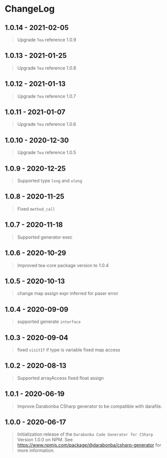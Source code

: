 # ChangeLog

## 1.0.14 - 2021-02-05
> Upgrade `Tea` reference 1.0.9

## 1.0.13 - 2021-01-25
> Upgrade `Tea` reference 1.0.8

## 1.0.12 - 2021-01-13
> Upgrade `Tea` reference 1.0.7

## 1.0.11 - 2021-01-07
> Upgrade `Tea` reference 1.0.6

## 1.0.10 - 2020-12-30
> Upgrade `Tea` reference 1.0.5

## 1.0.9 - 2020-12-25
> Supported type `long` and `ulong`

## 1.0.8 - 2020-11-25
> Fixed `method_call`

## 1.0.7 - 2020-11-18
> Supported generator exec

## 1.0.6 - 2020-10-29
> Improved tea-core package version to 1.0.4

## 1.0.5 - 2020-10-13
> change map assign expr inferred for paser error

## 1.0.4 - 2020-09-09
> supported generate `interface`

## 1.0.3 - 2020-09-04

> fixed `visitIf` if type is variable
> fixed map access

## 1.0.2 - 2020-08-13

> Supported arrayAccess
> fixed float assign

## 1.0.1 - 2020-06-19

> Improve Darabonba CSharp generator to be compatible with darafile.

## 1.0.0 - 2020-06-17

> Initialization release of the `Darabonba Code Generator for CSharp` Version 1.0.0 on NPM.
> See <https://www.npmjs.com/package/@darabonba/csharp-generator> for more information.